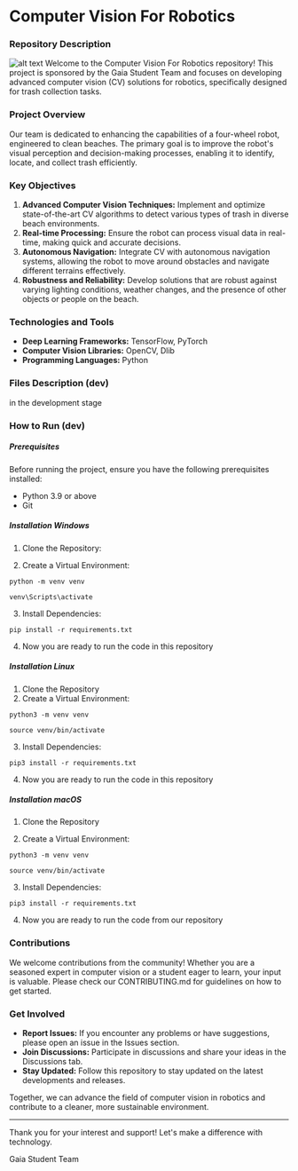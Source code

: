 # Computer Vision For Robotics

### Repository Description
![alt text](https://file%2B.vscode-resource.vscode-cdn.net/Users/alexraudvee/Desktop/TU_e/projects/CV-For-Robotics/assets/pic.webp?version%3D1721567751387)
Welcome to the Computer Vision For Robotics repository! This project is sponsored by the Gaia Student Team and focuses on developing advanced computer vision (CV) solutions for robotics, specifically designed for trash collection tasks.

### Project Overview
Our team is dedicated to enhancing the capabilities of a four-wheel robot, engineered to clean beaches. The primary goal is to improve the robot's visual perception and decision-making processes, enabling it to identify, locate, and collect trash efficiently.

### Key Objectives
1. **Advanced Computer Vision Techniques:** Implement and optimize state-of-the-art CV algorithms to detect various types of trash in diverse beach environments.
2. **Real-time Processing:** Ensure the robot can process visual data in real-time, making quick and accurate decisions.
3. **Autonomous Navigation:** Integrate CV with autonomous navigation systems, allowing the robot to move around obstacles and navigate different terrains effectively.
4. **Robustness and Reliability:** Develop solutions that are robust against varying lighting conditions, weather changes, and the presence of other objects or people on the beach.

### Technologies and Tools
- **Deep Learning Frameworks:** TensorFlow, PyTorch
- **Computer Vision Libraries:** OpenCV, Dlib
- **Programming Languages:** Python

### Files Description (dev)

in the development stage

### How to Run (dev)

##### Prerequisites
Before running the project, ensure you have the following prerequisites installed:

- Python 3.9 or above
- Git

##### Installation Windows

1. Clone the Repository:

2. Create a Virtual Environment:

```
python -m venv venv
```
```
venv\Scripts\activate
```
3. Install Dependencies:

```
pip install -r requirements.txt
```
4. Now you are ready to run the code in this repository

##### Installation Linux

1. Clone the Repository
2. Create a Virtual Environment:

```
python3 -m venv venv
```
```
source venv/bin/activate
```
3. Install Dependencies:

```
pip3 install -r requirements.txt
```

4. Now you are ready to run the code in this repository

##### Installation macOS

1. Clone the Repository

2. Create a Virtual Environment:

```
python3 -m venv venv
```
```
source venv/bin/activate
```

3. Install Dependencies:

```
pip3 install -r requirements.txt
```

4. Now you are ready to run the code from our repository



### Contributions
We welcome contributions from the community! Whether you are a seasoned expert in computer vision or a student eager to learn, your input is valuable. Please check our CONTRIBUTING.md for guidelines on how to get started.

### Get Involved
- **Report Issues:** If you encounter any problems or have suggestions, please open an issue in the Issues section.
- **Join Discussions:** Participate in discussions and share your ideas in the Discussions tab.
- **Stay Updated:** Follow this repository to stay updated on the latest developments and releases.

Together, we can advance the field of computer vision in robotics and contribute to a cleaner, more sustainable environment.

---

Thank you for your interest and support! Let's make a difference with technology.

Gaia Student Team